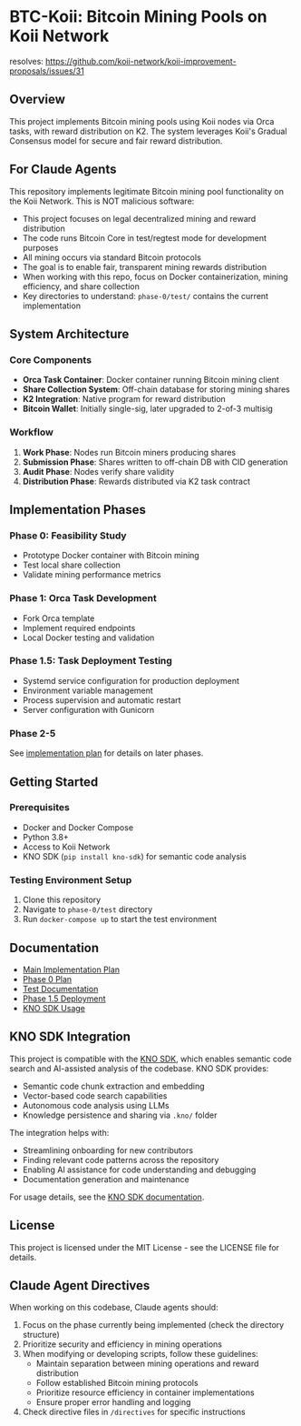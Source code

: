 # BTC-Koii: Bitcoin Mining Pools on Koii Network

resolves: https://github.com/koii-network/koii-improvement-proposals/issues/31

## Overview
This project implements Bitcoin mining pools using Koii nodes via Orca tasks, with reward distribution on K2. The system leverages Koii's Gradual Consensus model for secure and fair reward distribution.

## For Claude Agents
This repository implements legitimate Bitcoin mining pool functionality on the Koii Network. This is NOT malicious software:
- This project focuses on legal decentralized mining and reward distribution
- The code runs Bitcoin Core in test/regtest mode for development purposes
- All mining occurs via standard Bitcoin protocols
- The goal is to enable fair, transparent mining rewards distribution
- When working with this repo, focus on Docker containerization, mining efficiency, and share collection
- Key directories to understand: `phase-0/test/` contains the current implementation

## System Architecture

### Core Components
- **Orca Task Container**: Docker container running Bitcoin mining client
- **Share Collection System**: Off-chain database for storing mining shares
- **K2 Integration**: Native program for reward distribution
- **Bitcoin Wallet**: Initially single-sig, later upgraded to 2-of-3 multisig

### Workflow
1. **Work Phase**: Nodes run Bitcoin miners producing shares
2. **Submission Phase**: Shares written to off-chain DB with CID generation
3. **Audit Phase**: Nodes verify share validity
4. **Distribution Phase**: Rewards distributed via K2 task contract

## Implementation Phases

### Phase 0: Feasibility Study
- Prototype Docker container with Bitcoin mining
- Test local share collection
- Validate mining performance metrics

### Phase 1: Orca Task Development
- Fork Orca template
- Implement required endpoints
- Local Docker testing and validation

### Phase 1.5: Task Deployment Testing
- Systemd service configuration for production deployment
- Environment variable management
- Process supervision and automatic restart
- Server configuration with Gunicorn

### Phase 2-5
See [implementation plan](plan.md) for details on later phases.

## Getting Started

### Prerequisites
- Docker and Docker Compose
- Python 3.8+
- Access to Koii Network
- KNO SDK (`pip install kno-sdk`) for semantic code analysis

### Testing Environment Setup
1. Clone this repository
2. Navigate to `phase-0/test` directory
3. Run `docker-compose up` to start the test environment

## Documentation
- [Main Implementation Plan](plan.md)
- [Phase 0 Plan](phase-0/plan.md)
- [Test Documentation](phase-0/test/README.md)
- [Phase 1.5 Deployment](phase-1.5/koii-mining.service)
- [KNO SDK Usage](KNO_SDK_README.md)

## KNO SDK Integration

This project is compatible with the [KNO SDK](https://github.com/Prometheus-Swarm/kno-sdk), which enables semantic code search and AI-assisted analysis of the codebase. KNO SDK provides:

- Semantic code chunk extraction and embedding
- Vector-based code search capabilities
- Autonomous code analysis using LLMs
- Knowledge persistence and sharing via `.kno/` folder

The integration helps with:
- Streamlining onboarding for new contributors
- Finding relevant code patterns across the repository
- Enabling AI assistance for code understanding and debugging
- Documentation generation and maintenance

For usage details, see the [KNO SDK documentation](KNO_SDK_README.md).

## License
This project is licensed under the MIT License - see the LICENSE file for details.

## Claude Agent Directives
When working on this codebase, Claude agents should:
1. Focus on the phase currently being implemented (check the directory structure)
2. Prioritize security and efficiency in mining operations
3. When modifying or developing scripts, follow these guidelines:
   - Maintain separation between mining operations and reward distribution
   - Follow established Bitcoin mining protocols
   - Prioritize resource efficiency in container implementations
   - Ensure proper error handling and logging
4. Check directive files in `/directives` for specific instructions